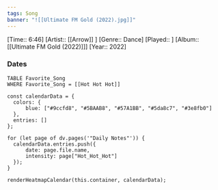 ```yaml
---
tags: Song  
banner: "![[Ultimate FM Gold (2022).jpg]]"
---
```

[Time:: 6:46]
[Artist:: [[Arrow]] ]
[Genre:: Dance]
[Played:: ]
[Album:: [[Ultimate FM Gold (2022)]]]
[Year:: 2022]
### Dates
````dataview
TABLE Favorite_Song
WHERE Favorite_Song = [[Hot Hot Hot]]
````
  ```dataviewjs
const calendarData = { 
	colors: { 
		blue: ["#9ccfd8", "#5BAAB8", "#57A1BB", "#5da8c7", "#3e8fb0"] 
	}, 
	entries: [] 
}; 

for (let page of dv.pages('"Daily Notes"')) { 
	calendarData.entries.push({ 
		date: page.file.name, 
		intensity: page["Hot_Hot_Hot"]
	}); 
} 

renderHeatmapCalendar(this.container, calendarData);
```
